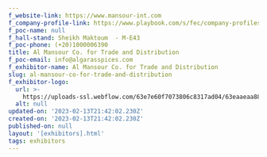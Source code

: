 ```yaml
---
f_website-link: https://www.mansour-int.com
f_company-profile-link: https://www.playbook.com/s/fec/company-profiles
f_poc-name: null
f_hall-stand: Sheikh Maktoum  - M-E43
f_poc-phone: (+20)1000006390
title: Al Mansour Co. for Trade and Distribution
f_poc-email: info@algarasspices.com
f_exhibitor-name: Al Mansour Co. for Trade and Distribution
slug: al-mansour-co-for-trade-and-distribution
f_exhibitor-logo:
  url: >-
    https://uploads-ssl.webflow.com/63e7e60f7073806c8317ad04/63eaaeaa88a03f6cc96300a4_ODQ3Nw.png
  alt: null
updated-on: '2023-02-13T21:42:02.230Z'
created-on: '2023-02-13T21:42:02.230Z'
published-on: null
layout: '[exhibitors].html'
tags: exhibitors
---
```



